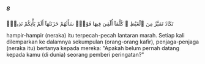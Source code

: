 ##### 8

<span class="ayah">تَكَادُ تَمَيَّزُ مِنَ ٱلْغَيْظِ ۖ كُلَّمَآ أُلْقِىَ فِيهَا فَوْجٌۭ سَأَلَهُمْ خَزَنَتُهَآ أَلَمْ يَأْتِكُمْ نَذِيرٌۭ</span>

<span class="ayah_translation">hampir-hampir (neraka) itu terpecah-pecah lantaran marah. Setiap kali dilemparkan ke dalamnya sekumpulan (orang-orang kafir), penjaga-penjaga (neraka itu) bertanya kepada mereka: "Apakah belum pernah datang kepada kamu (di dunia) seorang pemberi peringatan?"</span>
